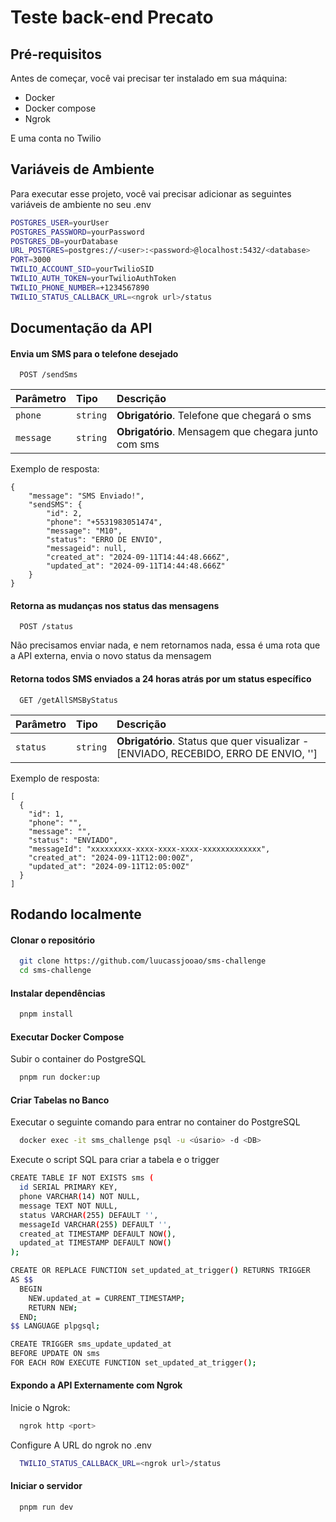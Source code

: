 
# Teste back-end Precato
## Pré-requisitos
Antes de começar, você vai precisar ter instalado em sua máquina:
- Docker
- Docker compose
- Ngrok

E uma conta no Twilio
## Variáveis de Ambiente

Para executar esse projeto, você vai precisar adicionar as seguintes variáveis de ambiente no seu .env

```bash
POSTGRES_USER=yourUser
POSTGRES_PASSWORD=yourPassword
POSTGRES_DB=yourDatabase
URL_POSTGRES=postgres://<user>:<password>@localhost:5432/<database>
PORT=3000
TWILIO_ACCOUNT_SID=yourTwilioSID
TWILIO_AUTH_TOKEN=yourTwilioAuthToken
TWILIO_PHONE_NUMBER=+1234567890
TWILIO_STATUS_CALLBACK_URL=<ngrok url>/status

```
## Documentação da API

#### Envia um SMS para o telefone desejado

```http
  POST /sendSms
```

| Parâmetro   | Tipo       | Descrição                           |
| :---------- | :--------- | :---------------------------------- |
| `phone` | `string` | **Obrigatório**. Telefone que chegará o sms |
| `message` | `string` | **Obrigatório**. Mensagem que chegara junto com sms |

Exemplo de resposta:
```http
{
	"message": "SMS Enviado!",
	"sendSMS": {
		"id": 2,
		"phone": "+5531983051474",
		"message": "M10",
		"status": "ERRO DE ENVIO",
		"messageid": null,
		"created_at": "2024-09-11T14:44:48.666Z",
		"updated_at": "2024-09-11T14:44:48.666Z"
	}
}
```


#### Retorna as mudanças nos status das mensagens

```http
  POST /status
```

Não precisamos enviar nada, e nem retornamos nada, essa é uma rota que a API externa, envia o novo status da mensagem

#### Retorna todos SMS enviados a 24 horas atrás por um status específico

```http
  GET /getAllSMSByStatus
```

| Parâmetro   | Tipo       | Descrição                           |
| :---------- | :--------- | :---------------------------------- |
| `status` | `string` | **Obrigatório**. Status que quer visualizar - [ENVIADO, RECEBIDO, ERRO DE ENVIO, ''] |


Exemplo de resposta:
```http
[
  {
    "id": 1,
    "phone": "",
    "message": "",
    "status": "ENVIADO",
    "messageId": "xxxxxxxxx-xxxx-xxxx-xxxx-xxxxxxxxxxxxx",
    "created_at": "2024-09-11T12:00:00Z",
    "updated_at": "2024-09-11T12:05:00Z"
  }
]

```
## Rodando localmente

#### Clonar o repositório

```bash
  git clone https://github.com/luucassjooao/sms-challenge
  cd sms-challenge
```

#### Instalar dependências

```bash
  pnpm install
```

#### Executar Docker Compose
Subir o container do PostgreSQL

```bash
  pnpm run docker:up
```

#### Criar Tabelas no Banco
Executar o seguinte comando para entrar no container do PostgreSQL
```bash
  docker exec -it sms_challenge psql -u <úsario> -d <DB>
```

Execute o script SQL para criar a tabela e o trigger

```bash
CREATE TABLE IF NOT EXISTS sms (
  id SERIAL PRIMARY KEY,
  phone VARCHAR(14) NOT NULL,
  message TEXT NOT NULL,
  status VARCHAR(255) DEFAULT '',
  messageId VARCHAR(255) DEFAULT '',
  created_at TIMESTAMP DEFAULT NOW(),
  updated_at TIMESTAMP DEFAULT NOW()
);

CREATE OR REPLACE FUNCTION set_updated_at_trigger() RETURNS TRIGGER
AS $$
  BEGIN
    NEW.updated_at = CURRENT_TIMESTAMP;
    RETURN NEW;
  END;
$$ LANGUAGE plpgsql;

CREATE TRIGGER sms_update_updated_at
BEFORE UPDATE ON sms
FOR EACH ROW EXECUTE FUNCTION set_updated_at_trigger();
```

#### Expondo a API Externamente com Ngrok
Inicie o Ngrok:
```bash
  ngrok http <port>
```
Configure A URL do ngrok no .env

```bash
  TWILIO_STATUS_CALLBACK_URL=<ngrok url>/status
```


#### Iniciar o servidor

```bash
  pnpm run dev
```

